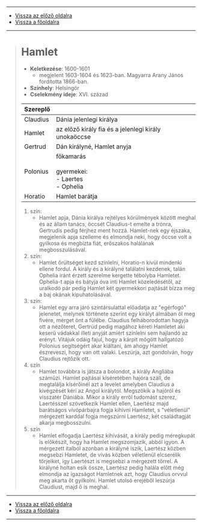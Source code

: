 
---

- [Vissza az előző oldalra](../irodalom.md)
- [Vissza a főoldalra](../../../../README.md)

---

> # Hamlet
>
> - **Keletkezése**: 1600-1601
>    - megjelent 1603-1604 és 1623-ban. Magyarra Arany János fordította 1866-ban.
> - **Színhely**: Helsingör
> - **Cselekmény ideje**: XVI. század
>
> | Szereplő |  |
> | :-- | :-- |
> | Claudius | Dánia jelenlegi királya |
> | Hamlet | az előző király fia és a jelenlegi király unokaöccse |
> | Gertrud | Dán királyné, Hamlet anyja |
> | Polonius | főkamarás<br><br>gyermekei:<br> - Laertes<br> - Ophelia |
> | Horatio | Hamlet barátja |
>
> 1. szín:
>    - Hamlet apja, Dánia királya rejtélyes körülmények között meghal és az állam tanács, öccsét Claudius-t emelte a trónra, Gertrudis pedig férjhez ment hozzá. Hamlet-nek egy éjszaka, megjelenik apja szelleme és elmondja neki, hogy öccse volt a gyilkosa és megbízta fiát, erőszakos halálának megbosszulásával.
> 1. szín:
>    - Hamlet őrültséget kezd színlelni, Horatio-n kívül mindenki ellene fordul. A király és a királyné találatni kezdenek, talán Ophelia iránt érzett szerelme kergette tébolyba Hamletet. Ophelia-t apja és bátyja óva inti Hamlet közeledésétől, az uralkodó pár pedig Hamlet két gyermekkori pajtását bízza meg a baj okának kipuhatolásával.
> 1. szín:
>    - Hamlet egy arra járó színtársulattal előadatja az "egérfogó" jelenetet, melynek története szerint egy királyt álmában öl meg fivére, mérget önt a fülébe. Claudius felháborodottan hagyja ott a nézőteret, Gertrúd pedig magához kéreti Hamletet aki keserű vádakkal illeti anyját amiért színlelni sem hajlandó az erényt. Vitájuk odáig fajul, hogy a kárpit mögött hallgatózó Polonius segítségért akar kiáltani, ám ahogy Hamlet észreveszi, hogy van ott valaki. Leszúrja, azt gondolván, hogy Claudius rejtőzik ott.
> 1. szín
>    - Hamlet továbbra is játsza a bolondot, a király Angliába száműzi. Hamlet pajtásai kíséretében hajóra száll, de megtalálja kísérőinél azt a levelet amelyben Claudius a kivégzését kéri az Angol királytól. Megszökik a hajóról és visszatér Dániába. Mikor a király erről tudomást szerez, Laertésszel szövetkezik Hamlet ellen, Laertész majd barátságos vívópárbajra fogja kihívni Hamletet, s "véletlenül" mérgezett karddal fogja megszúrni Laertész, két családtagját akarja megbosszulni.
> 1. szín
>    - Hamlet elfogadja Laertész kihívását, a király pedig méregkupát is előkészít, hogy ha Hamlet megszomjazik, abból igyon. A mérgezett italból azonban a királyné iszik, Laertész közben megsebzi Hamletet, de vívás közben véletlenül elcserélik tőrjeiket, így Laertészt is megsebzi a mérgezett tőrrel. A királyné holtan esik össze, Laertész pedig halála előtt még elmondja az igazságot Hamletnek azt, hogy Claudius orvvul meg akarta őt gyilkolni. Hamlet utolsó erejéből leszúrja Claudiust, majd ő is meghal.

---

- [Vissza az előző oldalra](../irodalom.md)
- [Vissza a főoldalra](../../../../README.md)

---